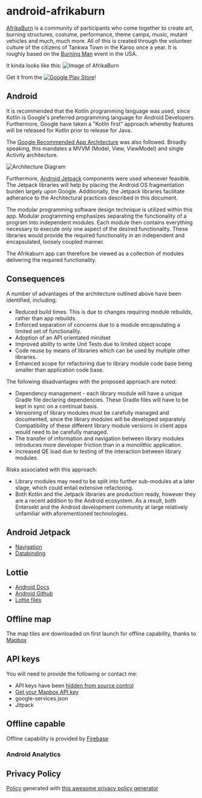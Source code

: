 # android-afrikaburn

[AfrikaBurn](https://www.afrikaburn.com/) is a community of participants who come together to create art, burning structures, costume, performance, theme camps, music, mutant vehicles and much, much more. All of this is created through the volunteer culture of the citizens of Tankwa Town in the Karoo once a year. It is roughly based on the [Burning Man](https://burningman.org/) event in the USA.

It kinda looks like this:
![Image of AfrikaBurn](https://instagram.fcpt7-1.fna.fbcdn.net/v/t51.2885-15/sh0.08/e35/s640x640/71043349_189528182068380_4301480977726295338_n.jpg?_nc_ht=instagram.fcpt7-1.fna.fbcdn.net&_nc_cat=100&_nc_ohc=bouuwIqBTTYAX_xpejG&oh=6c99fafbdbef221ac2c512cb404040db&oe=5F620B65)

Get it from the [![Google Play Store](https://img.shields.io/badge/appStore-blue?style=plastic&logo=google-play)](https://play.google.com/store/apps/details?id=asterixorobelix.afrikaburn)!

## Android

It is recommended that the Kotlin programming language was used, since Kotlin is Google's preferred programming language for Android Developers.
Furthermore, Google have taken a "Kotlin first" approach whereby features will be released for Kotlin prior to release for Java.

The [Google Recommended App Architecture](https://developer.android.com/jetpack/docs/guide) was also followed. Broadly speaking, this mandates a MVVM (Model, View, ViewModel) and single Activity architecture.

![Architecture Diagram](https://developer.android.com/topic/libraries/architecture/images/final-architecture.png)

Furthermore, [Android Jetpack](https://developer.android.com/jetpack) components were used whenever feasible. The Jetpack libraries will help by placing the Android OS fragmentation burden largely upon Google. Additionally, the Jetpack libraries facilitate adherance to the Architectural practices described in this document.

The modular programming software design technique is utilized within this app. Modular programming emphasizes separating the functionality of a program into independent modules.
Each module then contains everything necessary to execute only one aspect of the desired functionality. These libraries would provide the required functionality in an independent and encapsulated, loosely coupled manner.

The Afrikaburn app can therefore be viewed as a collection of modules delivering the required functionality.

## Consequences

A number of advantages of the architecture outlined above have been identified, including:

* Reduced build times. This is due to changes requiring module rebuilds, rather than app rebuilds.
* Enforced separation of concerns due to a module encapsulating a limited set of functionality.
* Adoption of an API orientated mindset
* Improved ability to write Unit Tests due to limited object scope
* Code reuse by means of libraries which can be used by multiple other libraries.
* Enhanced scope for refactoring due to library module code base being smaller than application code base.

The following disadvantages with the proposed approach are noted:

* Dependency management - each library module will have a unique Gradle file declaring dependencies.
These Gradle files will have to be kept in sync on a continual basis.
* Versioning of library modules must be carefully managed and documented, since the library modules will be developed separately.
Compatibility of these different library module versions in client apps would need to be carefully managed.
* The transfer of information and navigation between library modules introduces more developer friction than in a monolithic application.
* Increased QE load due to testing of the interaction between library modules.

Risks associated with this approach:

* Library modules may need to be split into further sub-modules at a later stage, which could entail extensive refactoring.
* Both Kotlin and the Jetpack libraries are production ready, however they are a recent addition to the Android ecosystem.
As a result, both Entersekt and the Android development community at large relatively unfamiliar with aforementioned technologies.

## Android Jetpack
* [Navigation](https://developer.android.com/topic/libraries/architecture/navigation.html)
* [Databinding](https://developer.android.com/topic/libraries/data-binding/)

## Lottie
* [Android Docs](http://airbnb.io/lottie/android/android.html#sample-app)
* [Android Github](https://github.com/airbnb/lottie-android)
* [Lottie files](https://www.lottiefiles.com/)

## Offline map
The map tiles are downloaded on first launch for offline capability, thanks to [Mapbox](https://docs.mapbox.com/android/maps/overview/offline/)

## API keys
You will need to provide the following or contact me:
* API keys have been [hidden from source control](https://medium.com/code-better/hiding-api-keys-from-your-android-repository-b23f5598b906)
* [Get your Mapbox API key](https://www.mapbox.com/)
* google-services.json
* Jitpack

## Offline capable
Offline capability is provided by [Firebase](https://firebase.google.com/docs/firestore)

### Android Analytics

## Privacy Policy
[Policy](https://asterixorobelix.github.io/privacy_policy.html) generated with [this awesome privacy policy generator](https://app-privacy-policy-generator.firebaseapp.com/#) 